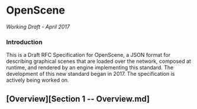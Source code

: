 OpenScene
=========

*Working Draft - April 2017*

### Introduction

This is a Draft RFC Specification for OpenScene, a JSON format for
describing graphical scenes that are loaded over the network, composed at
runtime, and rendered by an engine implementing this standard. The development
of this new standard began in 2017. The specification is actively being
worked on.

## [Overview][Section 1 -- Overview.md]
